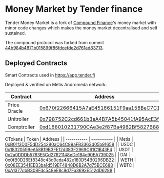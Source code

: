 # Money Market by Tender finance

Tender Money Market is a fork of [Compound Finance](https://compound.finance)'s money market with minor code changes which makes the money market decentralised and self sustained.

The compound protocol was forked from commit [44b984b4871b015899f86fdcefde2d761ad83713](https://github.com/compound-finance/compound-protocol/tree/44b984b4871b015899f86fdcefde2d761ad83713).

## Deployed Contracts

Smart Contracts used in https://app.tender.fi

Deployed & verified on Metis Andromeda network:

| Contract      | Address |
| ----------- | ----------- |
| Price Oracle      | [0x670f22666415A7aE45166151F9aa158BeC7C1549](https://andromeda-explorer.metis.io/address/0x670f22666415A7aE45166151F9aa158BeC7C1549/contracts)       |
| Unitroller      | [0x798752C2cd661b3eA4B7A5b45041fA95AcE3fc02](https://andromeda-explorer.metis.io/address/0x798752C2cd661b3eA4B7A5b45041fA95AcE3fc02/contracts)       |
| Comptroller      | [0xd186010231790CAe3e2f87Ba4982Bf5827B8819D](https://andromeda-explorer.metis.io/address/0xd186010231790CAe3e2f87Ba4982Bf5827B8819D/contracts)       |


CTokens
| Token      | Address |
| ----------- | ----------- |
| Metis      | [0xB01f3D0F5dD254280aC64C89aFB3363d05b91658](https://andromeda-explorer.metis.io/address/0xB01f3D0F5dD254280aC64C89aFB3363d05b91658/contracts)       |
| USDC      | [0x18320599eA58B19B3FE12d383F2969C61C1B43F4](https://andromeda-explorer.metis.io/address/0x18320599eA58B19B3FE12d383F2969C61C1B43F4/contracts)       |
| USDT      | [0x2a0DDDb5783E5Cd27821148eDe1B4c90EA739025](https://andromeda-explorer.metis.io/address/0x2a0DDDb5783E5Cd27821148eDe1B4c90EA739025/contracts)       |
| DAI      | [0x0fB0D26Ef8348c43d9eda482e180D54B0296DB22](https://andromeda-explorer.metis.io/address/0x0fB0D26Ef8348c43d9eda482e180D54B0296DB22/contracts)       |
| WETH      | [0x08EE3541EEB3ba1d519EF4848D8B2A7d75BCE688](https://andromeda-explorer.metis.io/address/0x08EE3541EEB3ba1d519EF4848D8B2A7d75BCE688/contracts)       |
| WBTC      | [0xA1377dbB30BFdc548eE8c9d7Fa3693E512dD6288](https://andromeda-explorer.metis.io/address/0xA1377dbB30BFdc548eE8c9d7Fa3693E512dD6288/contracts)       |
